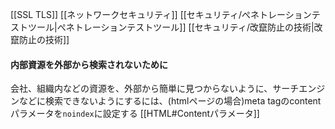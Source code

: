 [[SSL TLS]]
[[ネットワークセキュリティ]]
[[セキュリティ/ぺネトレーションテストツール|ぺネトレーションテストツール]]
[[セキュリティ/改竄防止の技術|改竄防止の技術]]

#### 内部資源を外部から検索されないために
会社、組織内などの資源を、外部から簡単に見つからないように、サーチエンジンなどに検索できないようにするには、(htmlページの場合)meta tagのcontentパラメータを`noindex`に設定する
[[HTML#Contentパラメータ]]
